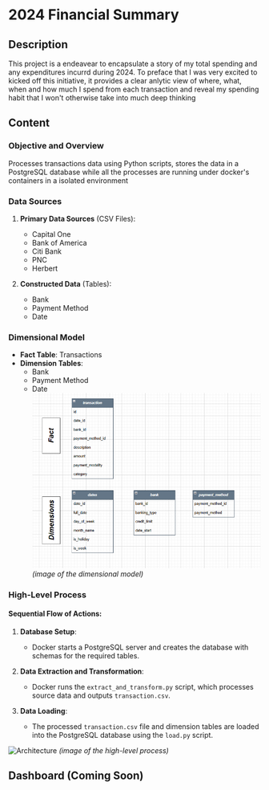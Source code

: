 # 2024 Financial Summary

## Description
This project is a endeavear to encapsulate a story of my total spending and any expenditures incurrd during 2024. To preface that I was very excited to kicked off this initiative, it provides a clear anlytic view of where, what, when and how much I spend from each transaction and reveal my spending habit that I won't otherwise take into much deep thinking

## Content

### Objective and Overview
Processes transactions data using Python scripts, stores the data in a PostgreSQL database while all the processes are running under docker's containers in a isolated environment

### Data Sources

1. **Primary Data Sources** (CSV Files):  
   - Capital One  
   - Bank of America  
   - Citi Bank  
   - PNC  
   - Herbert  

2. **Constructed Data** (Tables):  
   - Bank  
   - Payment Method  
   - Date  

### Dimensional Model 
- **Fact Table**: Transactions  
- **Dimension Tables**:  
  - Bank  
  - Payment Method  
  - Date  
![Dimensional Model](assets/dimensional_model.png)
*(image of the dimensional model)*  

### High-Level Process

#### Sequential Flow of Actions:
1. **Database Setup**:  
   - Docker starts a PostgreSQL server and creates the database with schemas for the required tables.  

2. **Data Extraction and Transformation**:  
   - Docker runs the `extract_and_transform.py` script, which processes source data and outputs `transaction.csv`.  

3. **Data Loading**:  
   - The processed `transaction.csv` file and dimension tables are loaded into the PostgreSQL database using the `load.py` script.  

![Architecture](assets/high_level_process.png)
*(image of the high-level process)*  

## Dashboard (Coming Soon)



